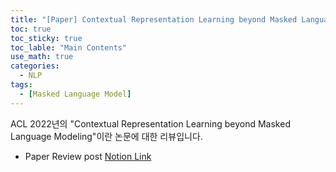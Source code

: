 ```yaml
---
title: "[Paper] Contextual Representation Learning beyond Masked Language Modeling"
toc: true
toc_sticky: true
toc_lable: "Main Contents"
use_math: true
categories:
  - NLP
tags:
  - [Masked Language Model]
---
```


ACL 2022년의 "Contextual Representation Learning beyond Masked Language Modeling"이란 논문에 대한 리뷰입니다.


- Paper Review post [Notion Link](https://yejin109.notion.site/Contextual-Representation-Learning-beyond-Masked-Language-Modeling-406a03fddd7743e89392c3c5325e31f1?pvs=4)
